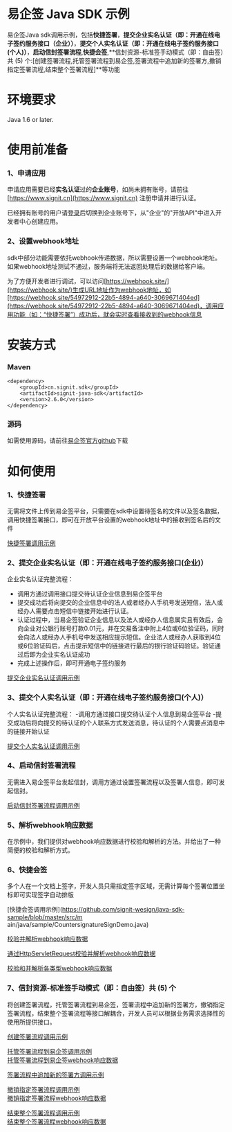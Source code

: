 
# 易企签 Java SDK 示例

易企签Java sdk调用示例，包括**快捷签署**，**提交企业实名认证（即：开通在线电子签约服务接口（企业））**，**提交个人实名认证（即：开通在线电子签约服务接口(个人)）**，**启动信封签署流程**,**快捷会签**,**信封资源-标准签手动模式（即：自由签）共 (5) 个:[创建签署流程,托管签署流程到易企签,签署流程中追加新的签署方,撤销指定签署流程,结束整个签署流程]**等功能

# 环境要求
Java 1.6 or later.

# 使用前准备
### 1、申请应用
申请应用需要已经**实名认证**过的**企业账号**，如尚未拥有账号，请前往[https://www.signit.cn](https://www.signit.cn) 注册申请并进行认证。

已经拥有账号的用户请[登录](https://app.signit.cn/login)后切换到企业账号下，从"企业"的"开放API"中进入开发者中心创建应用。

### 2、设置webhook地址
sdk中部分功能需要依托webhook传递数据，所以需要设置一个webhook地址。如果webhook地址测试不通过，服务端将无法返回处理后的数据给客户端。

为了方便开发者进行调试，可以访问[https://webhook.site/](https://webhook.site/)生成URL地址作为webhook地址，如[https://webhook.site/54972912-22b5-4894-a640-3069671404ed](https://webhook.site/54972912-22b5-4894-a640-3069671404ed)，调用应用功能（如：“快捷签署”）成功后，就会实时查看接收到的webhook信息

# 安装方式


### Maven

    <dependency>
		<groupId>cn.signit.sdk</groupId>
		<artifactId>signit-java-sdk</artifactId>
		<version>2.6.0</version>
	</dependency>

### 源码
如需使用源码，请前往[易企签官方github](https://github.com/signit-wesign/java-sdk)下载



# 如何使用
### 1、快捷签署

无需将文件上传到易企签平台，只需要在sdk中设置待签名的文件以及签名数据，调用快捷签署接口，即可在开放平台设置的webhook地址中的接收到签名后的文件

[快捷签署调用示例](https://github.com/signit-wesign/java-sdk-sample/blob/master/src/main/java/sample/QuickSignatureDemo.java)

### 2、提交企业实名认证（即：开通在线电子签约服务接口(企业)）
企业实名认证完整流程：
- 调用方通过调用接口提交待认证企业信息到易企签平台
- 提交成功后将向提交的企业信息中的法人或者经办人手机号发送短信，法人或经办人需要点击短信中链接开始进行认证。
- 认证过程中，当易企签验证企业信息以及法人或经办人信息属实且有效后，会向企业对公银行账号打款0.01元，并在交易备注中附上4位或6位验证码，同时会向法人或经办人手机号中发送相应提示短信。企业法人或经办人获取到4位或6位验证码后，点击提示短信中的链接进行最后的银行验证码验证。验证通过后即为企业实名认证成功
- 完成上述操作后，即可开通电子签约服务

[提交企业实名认证调用示例](https://github.com/signit-wesign/java-sdk-sample/blob/master/src/main/java/sample/EnterpriseVerifyDemo.java)

### 3、提交个人实名认证（即：开通在线电子签约服务接口(个人)）
个人实名认证完整流程：
-调用方通过接口提交待认证个人信息到易企签平台
-提交成功后将向提交的待认证的个人联系方式发送消息，待认证的个人需要点消息中的链接开始认证

[提交个人实名认证调用示例](https://github.com/signit-wesign/java-sdk-sample/blob/master/src/main/java/sample/PersonVerifyDemo.java)


### 4、启动信封签署流程
无需进入易企签平台发起信封，调用方通过设置签署流程以及签署人信息，即可发起信封。

[启动信封签署流程调用示例](https://github.com/signit-wesign/java-sdk-sample/blob/master/src/main/java/sample/StartEnvelopeDemo.java)

### 5、解析webhook响应数据
在示例中，我们提供对webhook响应数据进行校验和解析的方法。并给出了一种简便的校验和解析方式。

### 6、快捷会签
多个人在一个文档上签字，开发人员只需指定签字区域，无需计算每个签署位置坐标即可实现签字自动排版

[快捷会签调用示例](https://github.com/signit-wesign/java-sdk-sample/blob/master/src/m                                                                                                                                                                            ain/java/sample/CountersignatureSignDemo.java)

[校验并解析webhook响应数据](https://github.com/signit-wesign/java-sdk-sample/blob/master/src/main/java/sample/WebhookResponseParseDemo.java)

[通过HttpServletRequest校验并解析webhook响应数据](https://github.com/signit-wesign/java-sdk-sample/blob/master/src/main/java/sample/WebhookResponseParseByRequestDemo.java)

[校验和并解析各类型webhook响应数据](https://github.com/signit-wesign/java-sdk-sample/blob/master/src/main/java/webhook/response)

### 7、信封资源-标准签手动模式（即：自由签）共 (5) 个
将创建签署流程，托管签署流程到易企签，签署流程中追加新的签署方，撤销指定签署流程，结束整个签署流程等接口解耦合，开发人员可以根据业务需求选择性的使用所提供接口。  

[创建签署流程调用示例](https://github.com/signit-wesign/java-sdk-sample/blob/master/src/main/java/sample/CreateSignProcessDemo.java)  

[托管签署流程到易企签调用示例](https://github.com/signit-wesign/java-sdk-sample/blob/master/src/main/java/sample/EntrustSignProcess2WeSignDemo.java)  
[托管签署流程到易企签webhook响应数据](https://github.com/signit-wesign/java-sdk-sample/blob/master/src/main/java/webhook/response/ParseEntrustSignProcess2WeSignDemo.java)  

[签署流程中追加新的签署方调用示例](https://github.com/signit-wesign/java-sdk-sample/blob/master/src/main/java/sample/AppendEnvelopeParticipantsDemo.java)  

[撤销指定签署流程调用示例](https://github.com/signit-wesign/java-sdk-sample/blob/master/src/main/java/sample/RevokeSignProcessDemo.java)  
[撤销指定签署流程webhook响应数据](https://github.com/signit-wesign/java-sdk-sample/blob/master/src/main/java/webhook/response/ParseRevokeSignProcessDemo.java)  

[结束整个签署流程调用示例](https://github.com/signit-wesign/java-sdk-sample/blob/master/src/main/java/sample/EndSignProcessDemo.java)  
[结束整个签署流程webhook响应数据](https://github.com/signit-wesign/java-sdk-sample/blob/master/src/main/java/webhook/response/ParseEndSignProcessDemo.java)  



